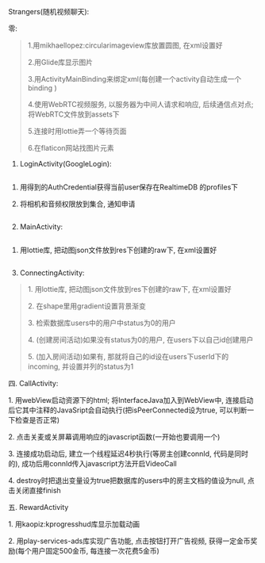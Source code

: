 Strangers(随机视频聊天):

零:

> 1.用mikhaellopez:circularimageview库放置圆图, 在xml设置好
>
> 2.用Glide库显示图片
>
> 3.用ActivityMainBinding来绑定xml(每创建一个activity自动生成一个binding )
>
> 4.使用WebRTC视频服务, 以服务器为中间人请求和响应, 后续通信点对点;
> 将WebRTC文件放到assets下
>
> 5.连接时用lottie弄一个等待页面
>
> 6.在flaticon网站找图片元素

1.  LoginActivity(GoogleLogin):

```{=html}

```

1.  用得到的AuthCredential获得当前user保存在RealtimeDB 的profiles下

2.  将相机和音频权限放到集合, 通知申请

```{=html}

```

2.  MainActivity:

```{=html}

```

1.  用lottie库, 把动图json文件放到res下创建的raw下, 在xml设置好

```{=html}

```

3.  ConnectingActivity:

> 1\. 用lottie库, 把动图json文件放到res下创建的raw下, 在xml设置好
>
> 2\. 在shape里用gradient设置背景渐变
>
> 3\. 检索数据库users中的用户中status为0的用户
>
> 4\. (创建房间活动)如果没有status为0的用户, 在users下以自己id创建用户
>
> 5\. (加入房间活动)如果有, 那就将自己的id设在users下userId下的incoming,
> 并设置并列的status为1

四. CallActivity:

1\. 用webView启动资源下的html; 将InterfaceJava加入到WebView中,
连接启动后它其中注释的JavaSript会自动执行(把isPeerConnected设为true,
可以判断一下检查是否正常)

2\. 点击关麦或关屏幕调用响应的javascript函数(一开始也要调用一个)

3\. 连接成功启动后, 建立一个线程延迟4秒执行(等房主创建connId,
代码是同时的), 成功后用connId传入javascript方法开启VideoCall

4\. destroy时把退出变量设为true把数据库的users中的房主文档的值设为null,
点击关闭直接finish

五. RewardActivity

1\. 用kaopiz:kprogresshud库显示加载动画

2\. 用play-services-ads库实现广告功能, 点击按钮打开广告视频,
获得一定金币奖励(每个用户固定500金币, 每连接一次花费5金币)
